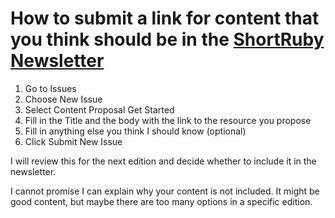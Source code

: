 # How to submit a link for content that you think should be in the [ShortRuby Newsletter](https://newsletter.shortruby.com)


1. Go to Issues
2. Choose New Issue
3. Select Content Proposal Get Started
4. Fill in the Title and the body with the link to the resource you propose
5. Fill in anything else you think I should know (optional)
6. Click Submit New Issue

I will review this for the next edition and decide whether to include it in the newsletter.

I cannot promise I can explain why your content is not included. 
It might be good content, but maybe there are too many options in a specific edition. 
